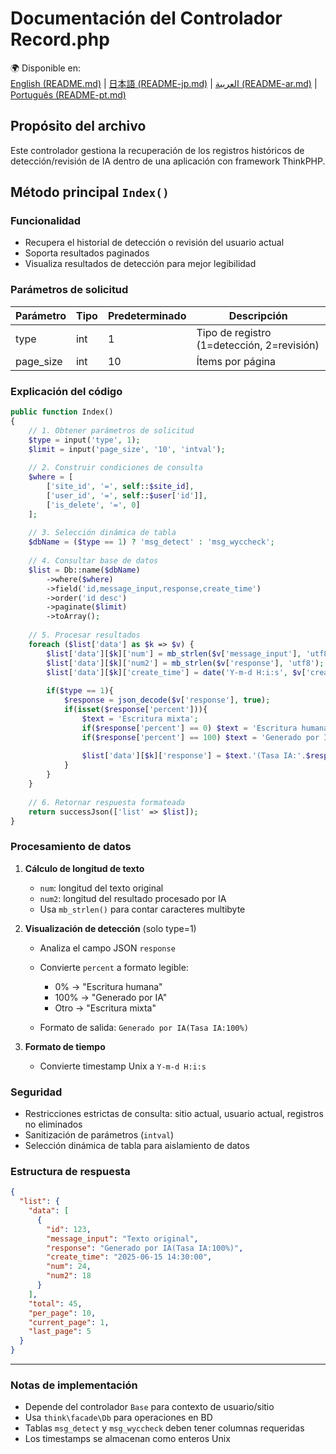 
# Documentación del Controlador Record.php

🌍 Disponible en:  
[English (README.md)](README.md) | [日本語 (README-jp.md)](README-jp.md) | [العربية (README-ar.md)](README-ar.md) | [Português (README-pt.md)](README-pt.md)

## Propósito del archivo
Este controlador gestiona la recuperación de los registros históricos de detección/revisión de IA dentro de una aplicación con framework ThinkPHP.

## Método principal `Index()`

### Funcionalidad
- Recupera el historial de detección o revisión del usuario actual  
- Soporta resultados paginados  
- Visualiza resultados de detección para mejor legibilidad

### Parámetros de solicitud
| Parámetro   | Tipo | Predeterminado | Descripción                   |
|-------------|------|----------------|-------------------------------|
| type        | int  | 1              | Tipo de registro (1=detección, 2=revisión) |
| page_size   | int  | 10             | Ítems por página              |

### Explicación del código

```php
public function Index()
{
    // 1. Obtener parámetros de solicitud
    $type = input('type', 1);
    $limit = input('page_size', '10', 'intval');
    
    // 2. Construir condiciones de consulta
    $where = [
        ['site_id', '=', self::$site_id],
        ['user_id', '=', self::$user['id']],
        ['is_delete', '=', 0]
    ];
    
    // 3. Selección dinámica de tabla
    $dbName = ($type == 1) ? 'msg_detect' : 'msg_wyccheck';
    
    // 4. Consultar base de datos
    $list = Db::name($dbName)
        ->where($where)
        ->field('id,message_input,response,create_time')
        ->order('id desc')
        ->paginate($limit)
        ->toArray();
    
    // 5. Procesar resultados
    foreach ($list['data'] as $k => $v) {
        $list['data'][$k]['num'] = mb_strlen($v['message_input'], 'utf8');
        $list['data'][$k]['num2'] = mb_strlen($v['response'], 'utf8');
        $list['data'][$k]['create_time'] = date('Y-m-d H:i:s', $v['create_time']);
        
        if($type == 1){
            $response = json_decode($v['response'], true);
            if(isset($response['percent'])){
                $text = 'Escritura mixta';
                if($response['percent'] == 0) $text = 'Escritura humana';
                if($response['percent'] == 100) $text = 'Generado por IA';
                
                $list['data'][$k]['response'] = $text.'(Tasa IA:'.$response['percent'].'%)';
            }
        }
    }
    
    // 6. Retornar respuesta formateada
    return successJson(['list' => $list]);
}
````

### Procesamiento de datos

1. **Cálculo de longitud de texto**

   * `num`: longitud del texto original
   * `num2`: longitud del resultado procesado por IA
   * Usa `mb_strlen()` para contar caracteres multibyte

2. **Visualización de detección** (solo type=1)

   * Analiza el campo JSON `response`
   * Convierte `percent` a formato legible:

     * 0% → "Escritura humana"
     * 100% → "Generado por IA"
     * Otro → "Escritura mixta"
   * Formato de salida: `Generado por IA(Tasa IA:100%)`

3. **Formato de tiempo**

   * Convierte timestamp Unix a `Y-m-d H:i:s`

### Seguridad

* Restricciones estrictas de consulta: sitio actual, usuario actual, registros no eliminados
* Sanitización de parámetros (`intval`)
* Selección dinámica de tabla para aislamiento de datos

### Estructura de respuesta

```json
{
  "list": {
    "data": [
      {
        "id": 123,
        "message_input": "Texto original",
        "response": "Generado por IA(Tasa IA:100%)",
        "create_time": "2025-06-15 14:30:00",
        "num": 24,
        "num2": 18
      }
    ],
    "total": 45,
    "per_page": 10,
    "current_page": 1,
    "last_page": 5
  }
}
```

---

### Notas de implementación

* Depende del controlador `Base` para contexto de usuario/sitio
* Usa `think\facade\Db` para operaciones en BD
* Tablas `msg_detect` y `msg_wyccheck` deben tener columnas requeridas
* Los timestamps se almacenan como enteros Unix

